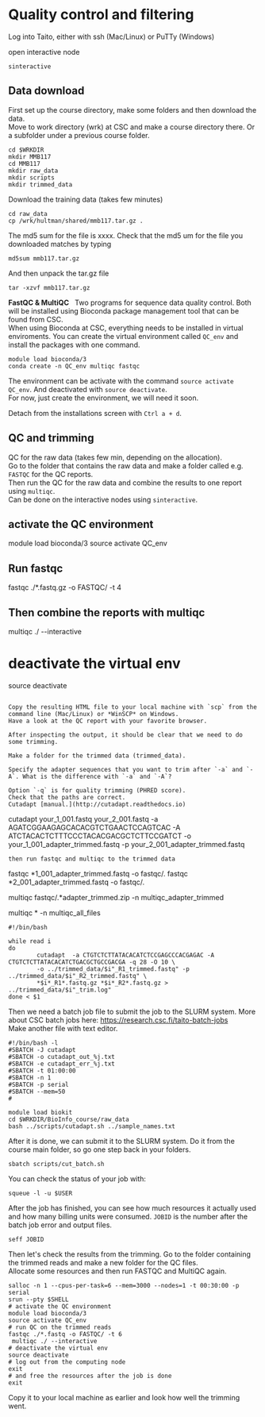 # Quality control and filtering

Log into Taito, either with ssh (Mac/Linux) or PuTTy (Windows)

open interactive node
```
sinteractive
```

## Data download
First set up the course directory, make some folders and then download the data.  
Move to work directory (wrk) at CSC and make a course directory there. Or a subfolder under a previous course folder.  
```
cd $WRKDIR
mkdir MMB117
cd MMB117
mkdir raw_data
mkdir scripts
mkdir trimmed_data
```

Download the training data (takes few minutes)  
```
cd raw_data
cp /wrk/hultman/shared/mmb117.tar.gz .
```

The md5 sum for the file is xxxx. Check that the md5 um for the file you downloaded matches by typing

```
md5sum mmb117.tar.gz
```
And then unpack the tar.gz file
```
tar -xzvf mmb117.tar.gz
``` 
**FastQC & MultiQC**  
Two programs for sequence data quality control. Both will be installed using Bioconda package management tool that can be found from CSC.  
When using Bioconda at CSC, everything needs to be installed in virtual enviroments. You can create the virtual environment called `QC_env` and install the packages with one command.  
```
module load bioconda/3
conda create -n QC_env multiqc fastqc
```

The environment can be activate with the command `source activate QC_env`. And deactivated with `source deactivate`.  
For now, just create the environment, we will need it soon.

Detach from the installations screen with `Ctrl a + d`.  

## QC and trimming
QC for the raw data (takes few min, depending on the allocation).  
Go to the folder that contains the raw data and make a folder called e.g. `FASTQC` for the QC reports.  
Then run the QC for the raw data and combine the results to one report using `multiqc`.  
Can be done on the interactive nodes using `sinteractive`. 

## activate the QC environment
module load bioconda/3
source activate QC_env

## Run fastqc
fastqc ./*.fastq.gz -o FASTQC/ -t 4

## Then combine the reports with multiqc
multiqc ./ --interactive

# deactivate the virtual env
source deactivate


```

Copy the resulting HTML file to your local machine with `scp` from the command line (Mac/Linux) or *WinSCP* on Windows.  
Have a look at the QC report with your favorite browser.  

After inspecting the output, it should be clear that we need to do some trimming.  

Make a folder for the trimmed data (trimmed_data).  

Specify the adapter sequences that you want to trim after `-a` and `-A`. What is the difference with `-a` and `-A`?

Option `-q` is for quality trimming (PHRED score).  
Check that the paths are correct.  
Cutadapt [manual.](http://cutadapt.readthedocs.io)  

```
cutadapt your_1_001.fastq your_2_001.fastq -a  AGATCGGAAGAGCACACGTCTGAACTCCAGTCAC -A ATCTACACTCTTTCCCTACACGACGCTCTTCCGATCT  -o your_1_001_adapter_trimmed.fastq -p your_2_001_adapter_trimmed.fastq
```
then run fastqc and multiqc to the trimmed data

```

fastqc *1_001_adapter_trimmed.fastq -o fastqc/.
fastqc *2_001_adapter_trimmed.fastq -o fastqc/.


multiqc fastqc/.*adapter_trimmed.zip -n multiqc_adapter_trimmed


multiqc * -n multiqc_all_files

```
#!/bin/bash

while read i
do
        cutadapt  -a CTGTCTCTTATACACATCTCCGAGCCCACGAGAC -A CTGTCTCTTATACACATCTGACGCTGCCGACGA -q 28 -O 10 \
        -o ../trimmed_data/$i"_R1_trimmed.fastq" -p ../trimmed_data/$i"_R2_trimmed.fastq" \
        *$i*_R1*.fastq.gz *$i*_R2*.fastq.gz > ../trimmed_data/$i"_trim.log"
done < $1
```
Then we need a batch job file to submit the job to the SLURM system. More about CSC batch jobs here: https://research.csc.fi/taito-batch-jobs  
Make another file with text editor.
```
#!/bin/bash -l
#SBATCH -J cutadapt
#SBATCH -o cutadapt_out_%j.txt
#SBATCH -e cutadapt_err_%j.txt
#SBATCH -t 01:00:00
#SBATCH -n 1
#SBATCH -p serial
#SBATCH --mem=50
#

module load biokit
cd $WRKDIR/BioInfo_course/raw_data
bash ../scripts/cutadapt.sh ../sample_names.txt
```
After it is done, we can submit it to the SLURM system. Do it from the course main folder, so go one step back in your folders.  

`sbatch scripts/cut_batch.sh`  

You can check the status of your job with:  

`squeue -l -u $USER`  

After the job has finished, you can see how much resources it actually used and how many billing units were consumed. `JOBID` is the number after the batch job error and output files.  

`seff JOBID`  

Then let's check the results from the trimming. Go to the folder containing the trimmed reads and make a new folder for the QC files.  
Allocate some resources and then run FASTQC and MultiQC again.  
```
salloc -n 1 --cpus-per-task=6 --mem=3000 --nodes=1 -t 00:30:00 -p serial
srun --pty $SHELL
# activate the QC environment
module load bioconda/3
source activate QC_env
# run QC on the trimmed reads
fastqc ./*.fastq -o FASTQC/ -t 6
 multiqc ./ --interactive
# deactivate the virtual env
source deactivate
# log out from the computing node
exit
# and free the resources after the job is done
exit
```

Copy it to your local machine as earlier and look how well the trimming went.  
